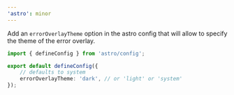 ```yaml
---
'astro': minor
---
```


Add an `errorOverlayTheme` option in the astro config that will allow to specify the theme of the error overlay.

```ts
import { defineConfig } from 'astro/config';

export default defineConfig({
    // defaults to system
    errorOverlayTheme: 'dark', // or 'light' or 'system'
});
```
